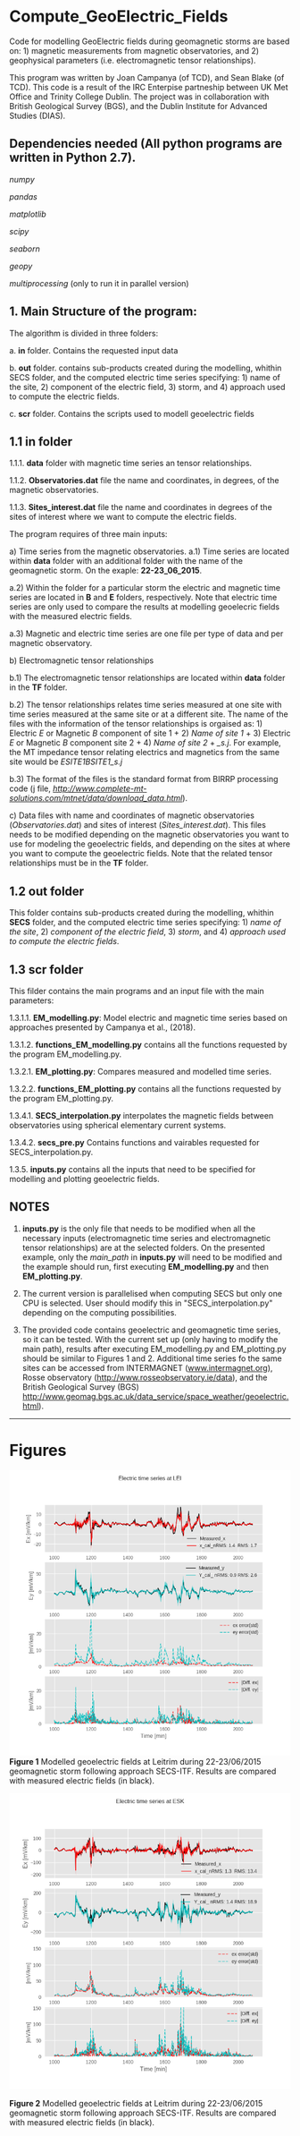 # Compute_GeoElectric_Fields

Code for modelling GeoElectric fields during geomagnetic storms are based on: 1) magnetic measurements from magnetic observatories, and 2) geophysical parameters (i.e. electromagnetic tensor relationships).

This program was written by Joan Campanya (of TCD), and Sean Blake (of TCD). This code is a result of the IRC Enterpise partneship between UK Met Office and Trinity College Dublin. The project was in collaboration with British Geological Survey (BGS), and the Dublin Institute for Advanced Studies (DIAS).

## Dependencies needed (All python programs are written in Python 2.7).

*numpy*

*pandas*

*matplotlib*

*scipy*

*seaborn*

*geopy*

*multiprocessing* (only to run it in parallel version)


## 1. Main Structure of the program:
The algorithm is divided in three folders:

a.  **in** folder. Contains the requested input data 

b.  **out** folder. contains sub-products created during the modelling, whithin SECS folder, and the computed electric time series specifying: 1) name of the site, 2) component of the electric field, 3) storm, and 4) approach used to compute the electric fields.

c.  **scr** folder. Contains the scripts used to modell geoelectric fields

## 1.1 **in** folder

1.1.1. **data** folder with magnetic time series an tensor relationships.

1.1.2. **Observatories.dat** file the name and coordinates, in degrees, of the magnetic observatories.

1.1.3. **Sites_interest.dat** file the name and coordinates in degrees of the sites of interest where we want to compute the               electric fields.

The program requires of three main inputs:

a) Time series from the magnetic observatories.
a.1) Time series are located within **data** folder with an additional folder with the name of the geomagnetic storm. On the exaple: **22-23_06_2015**.

a.2) Within the folder for a particular storm the electric and magnetic time series are located in **B** and **E** folders, respectively. Note that electric time series are only used to compare the results at modelling geoelecric fields with the measured electric fields.

a.3) Magnetic and electric time series are one file per type of data and per magnetic observatory.

b) Electromagnetic tensor relationships

b.1) The electromagnetic tensor relationships are located within **data** folder in the **TF** folder.

b.2) The tensor relationships relates time series measured at one site with time series measured at the same site or at a different site. The name of the files with the information of the tensor relationships is orgaised as: 1) Electric *E* or Magnetic *B* component of site 1 + 2) *Name of site 1* + 3) Electric *E* or Magnetic *B* component site 2 + 4) *Name of site 2* + *_s.j*. For example, the MT impedance tensor relating electrics and magnetics from the same site would be *ESITE1BSITE1_s.j*

b.3) The format of the files is the standard format from BIRRP processing code (j file, *http://www.complete-mt-solutions.com/mtnet/data/download_data.html*).

c) Data files with name and coordinates of magnetic observatories (*Observatories.dat*) and sites of interest (*Sites_interest.dat*). This files needs to be modified depending on the magnetic observatories you want to use for modeling the geoelectric fields, and depending on the sites at where you want to compute the geoelectric fields. Note that the related tensor relationships must be in the **TF** folder.



## 1.2 out folder

This folder contains sub-products created during the modelling, whithin **SECS** folder, and the computed electric time series specifying: 1) *name of the site*, 2) *component of the electric field*, 3) *storm*, and 4) *approach used to compute the electric fields*.


## 1.3 **scr** folder

This filder contains the main programs and an input file with the main parameters:

1.3.1.1. **EM_modelling.py**: Model electric and magnetic time series based on approaches presented by Campanya et al., (2018).

1.3.1.2. **functions_EM_modelling.py** contains all the functions requested by the program EM_modelling.py.

1.3.2.1. **EM_plotting.py**: Compares measured and modelled time series.

1.3.2.2. **functions_EM_plotting.py** contains all the functions requested by the program EM_plotting.py.

1.3.4.1. **SECS_interpolation.py** interpolates the magnetic fields between observatories using spherical elementary current systems.

1.3.4.2. **secs_pre.py** Contains functions and vairables requested for SECS_interpolation.py.

1.3.5. **inputs.py** contains all the inputs that need to be specified for modelling and plotting geoelectric fields. 

## NOTES
1) **inputs.py** is the only file that needs to be modified when all the necessary inputs (electromagnetic time series and electromagnetic tensor relationships) are at the selected folders. On the presented example, only the *main_path* in **inputs.py** will need to be modified and the example should run, first executing **EM_modelling.py** and then **EM_plotting.py**.

2) The current version is parallelised when computing SECS but only one CPU is selected. User should modify this in "SECS_interpolation.py" depending on the computing possibilities.

3) The provided code contains geoelectric and geomagnetic time series, so it can be tested. With the current set up (only having to modify the main path), results after executing EM_modelling.py and EM_plotting.py should be similar to Figures 1 and 2. Additional time series fo the same sites can be accessed from INTERMAGNET (www.intermagnet.org), Rosse observatory (http://www.rosseobservatory.ie/data), and the British Geological Survey (BGS)  http://www.geomag.bgs.ac.uk/data_service/space_weather/geoelectric.html). 

-------------------------------------------------------------------------------
# Figures

![alt text](geoelectric_LEI.png)
**Figure 1** Modelled geoelectric fields at Leitrim during 22-23/06/2015 geomagnetic storm following approach SECS-ITF. Results are compared with measured electric fields (in black).





![alt text](geoelectric_ESK.png)

**Figure 2** Modelled geoelectric fields at Leitrim during 22-23/06/2015 geomagnetic storm following approach SECS-ITF. Results are compared with measured electric fields (in black).

